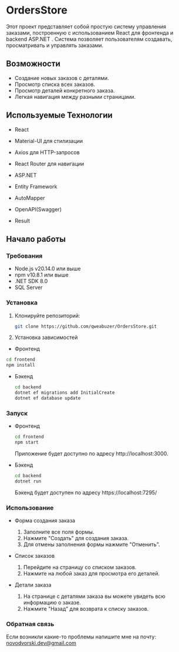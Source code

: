 # OrdersStore

Этот проект представляет собой простую систему управления заказами, построенную с использованием React для фронтенда и backend ASP.NET . Система позволяет пользователям создавать, просматривать и управлять заказами.

## Возможности

- Создание новых заказов с деталями.
- Просмотр списка всех заказов.
- Просмотр деталей конкретного заказа.
- Легкая навигация между разными страницами.

## Используемые Технологии

- React
- Material-UI для стилизации
- Axios для HTTP-запросов
- React Router для навигации

- ASP.NET
- Entity Framework
- AutoMapper
- OpenAPI(Swagger)
- Result<T>

## Начало работы

### Требования

- Node.js v20.14.0 или выше
- npm v10.8.1 или выше
- .NET SDK 8.0
- SQL Server

### Установка

1. Клонируйте репозиторий:

   ```bash
   git clone https://github.com/qweabuzer/OrdersStore.git
   ```

2. Установка зависимостей
  - Фронтенд
   ```bash
   cd frontend
   npm install
  ```
- Бэкенд
  ```bash
  cd backend
  dotnet ef migrations add InitialCreate
  dotnet ef database update
  ```
### Запуск
  - Фронтенд
    ```bash
    cd frontend
    npm start
    ```
    Приложение будет доступно по адресу http://localhost:3000.

  - Бэкенд
    ```bash
    cd backend
    dotnet run
    ```
    Бэкенд будет доступен по адресу https://localhost:7295/

### Использование
   - Форма создания заказа
     1. Заполните все поля формы.
     2. Нажмите "Создать" для создания заказа.
     3. Для отмены заполнения формы нажмите "Отменить".
        
   - Список заказов
     1. Перейдите на страницу со списком заказов.
     2. Нажмите на любой заказ для просмотра его деталей.
   
   - Детали заказа
     1. На странице с деталями заказа вы можете увидеть всю информацию о заказе.
     2. Нажмите "Назад" для возврата к списку заказов.

### Обратная связь
   Если возникли какие-то проблемы напишите мне на почту: novodvorski.dev@gmail.com


